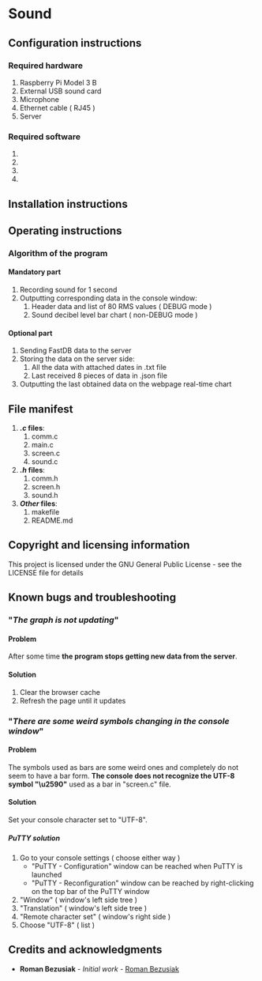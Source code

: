 # Sound

## Configuration instructions

### Required hardware
	
1. Raspberry Pi Model 3 B
2. External USB sound card
3. Microphone
4. Ethernet cable ( RJ45 )
5. Server

### Required software

1.
2.
3.
4.

## Installation instructions



## Operating instructions



### Algorithm of the program

#### Mandatory part

1. Recording sound for 1 second
2. Outputting corresponding data in the console window:
	1. Header data and list of 80 RMS values ( DEBUG mode )
	2. Sound decibel level bar chart ( non-DEBUG mode )
				
#### Optional part

1. Sending FastDB data to the server
2. Storing the data on the server side:		
	1. All the data with attached dates in .txt file
	2. Last received 8 pieces of data in .json file		
3. Outputting the last obtained data on the webpage real-time chart
	
## File manifest

1. **_.c_ files**:
	1. comm.c
	2. main.c
	3. screen.c
	4. sound.c	
2. **_.h_ files**:
	1. comm.h
	2. screen.h
	3. sound.h
3. **_Other_ files**:
	1. makefile
	2. README.md

## Copyright and licensing information

This project is licensed under the GNU General Public License - see the LICENSE file for details

## Known bugs and troubleshooting

### "_The graph is not updating_"
	
#### Problem
	
After some time **the program stops getting new data from the server**.
		
#### Solution
	
1. Clear the browser cache
2. Refresh the page until it updates
		
### "_There are some weird symbols changing in the console window_"
	
#### Problem
	
The symbols used as bars are some weird ones and completely do not seem to have a bar form. **The console does not recognize the UTF-8 symbol "\u2590"** used as a bar in "screen.c" file.
		
#### Solution
	
Set your console character set to "UTF-8".
		
##### **_PuTTY_** solution

1. Go to your console settings ( choose either way )
	- "PuTTY - Configuration" window can be reached when PuTTY is launched
	- "PuTTY - Reconfiguration" window can be reached by right-clicking on the top bar
		of the PuTTY window
2. "Window"               ( window's left side tree )
3. "Translation"          ( window's left side tree )
4. "Remote character set" ( window's right side )
5. Choose "UTF-8"         ( list )

## Credits and acknowledgments

* **Roman Bezusiak** - _Initial work_ - [Roman Bezusiak](https://github.com/roman-bezusiak) 
